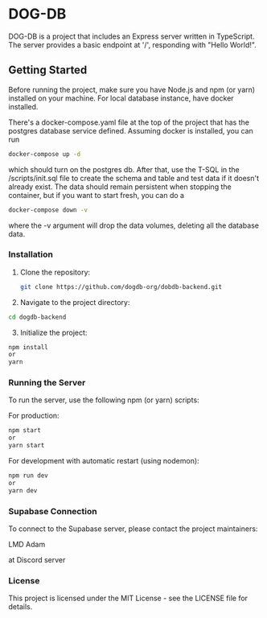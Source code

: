 # DOG-DB

DOG-DB is a project that includes an Express server written in TypeScript. The server provides a basic endpoint at '/', responding with "Hello World!".

## Getting Started

Before running the project, make sure you have Node.js and npm (or yarn) installed on your machine. For local database instance, have docker installed.

There's a docker-compose.yaml file at the top of the project that has the postgres database service defined. Assuming docker is installed, you can run
```bash
docker-compose up -d
```
which should turn on the postgres db. After that, use the T-SQL in the /scripts/init.sql file to create the schema and table and test data if it doesn't already exist. The data should remain persistent when stopping the container, but if you want to start fresh, you can do a
```bash
docker-compose down -v
```
where the -v argument will drop the data volumes, deleting all the database data.

### Installation

1. Clone the repository:

   ```bash
   git clone https://github.com/dogdb-org/dobdb-backend.git
   ```

2. Navigate to the project directory:

```bash
cd dogdb-backend
```

3. Initialize the project:

```bash
npm install
or
yarn
```

### Running the Server

To run the server, use the following npm (or yarn) scripts:

For production:

```bash
npm start
or
yarn start
```

For development with automatic restart (using nodemon):

```bash
npm run dev
or
yarn dev
```

### Supabase Connection

To connect to the Supabase server, please contact the project maintainers:

LMD
Adam

at Discord server

### License

This project is licensed under the MIT License - see the LICENSE file for details.
